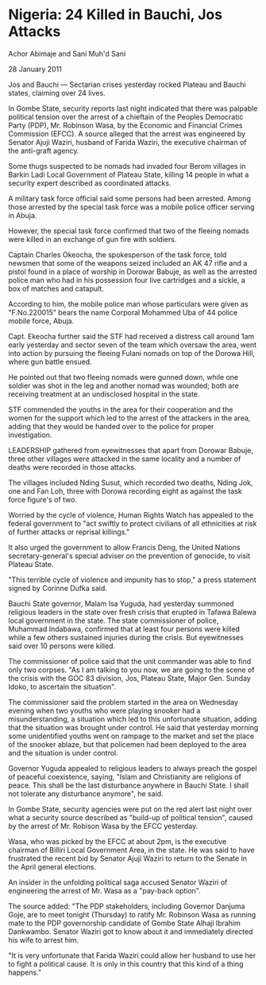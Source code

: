 # Nigeria: 24 Killed in Bauchi, Jos Attacks

Achor Abimaje and Sani Muh'd Sani

28 January 2011


Jos and Bauchi — Sectarian crises yesterday rocked Plateau and Bauchi states, claiming over 24 lives.

In Gombe State, security reports last night indicated that there was palpable political tension over the arrest of a chieftain of the Peoples Democratic Party \(PDP\), Mr. Robinson Wasa, by the Economic and Financial Crimes Commission \(EFCC\). A source alleged that the arrest was engineered by Senator Ajuji Waziri, husband of Farida Waziri, the executive chairman of the anti-graft agency.

Some thugs suspected to be nomads had invaded four Berom villages in Barkin Ladi Local Government of Plateau State, killing 14 people in what a security expert described as coordinated attacks.

A military task force official said some persons had been arrested. Among those arrested by the special task force was a mobile police officer serving in Abuja.

However, the special task force confirmed that two of the fleeing nomads were killed in an exchange of gun fire with soldiers.

Captain Charles Okeocha, the spokesperson of the task force, told newsmen that some of the weapons seized included an AK 47 rifle and a pistol found in a place of worship in Dorowar Babuje, as well as the arrested police man who had in his possession four live cartridges and a sickle, a box of matches and catapult.

According to him, the mobile police man whose particulars were given as "F.No.220015" bears the name Corporal Mohammed Uba of 44 police mobile force, Abuja.

Capt. Ekeocha further said the STF had received a distress call around 1am early yesterday and sector seven of the team which oversaw the area, went into action by pursuing the fleeing Fulani nomads on top of the Dorowa Hill, where gun battle ensued.

He pointed out that two fleeing nomads were gunned down, while one soldier was shot in the leg and another nomad was wounded; both are receiving treatment at an undisclosed hospital in the state.

STF commended the youths in the area for their cooperation and the women for the support which led to the arrest of the attackers in the area, adding that they would be handed over to the police for proper investigation.

LEADERSHIP gathered from eyewitnesses that apart from Dorowar Babuje, three other villages were attacked in the same locality and a number of deaths were recorded in those attacks.

The villages included Nding Susut, which recorded two deaths, Nding Jok, one and Fan Loh, three with Dorowa recording eight as against the task force figure's of two.

Worried by the cycle of violence, Human Rights Watch has appealed to the federal government to "act swiftly to protect civilians of all ethnicities at risk of further attacks or reprisal killings."

It also urged the government to allow Francis Deng, the United Nations secretary-general's special adviser on the prevention of genocide, to visit Plateau State.

"This terrible cycle of violence and impunity has to stop," a press statement signed by Corinne Dufka said.

Bauchi State governor, Malam Isa Yuguda, had yesterday summoned religious leaders in the state over fresh crisis that erupted in Tafawa Balewa local government in the state. The state commissioner of police, Muhammad Indabawa, confirmed that at least four persons were killed while a few others sustained injuries during the crisis. But eyewitnesses said over 10 persons were killed.

The commissioner of police said that the unit commander was able to find only two corpses. "As I am talking to you now, we are going to the scene of the crisis with the GOC 83 division, Jos, Plateau State, Major Gen. Sunday Idoko, to ascertain the situation".

The commissioner said the problem started in the area on Wednesday evening when two youths who were playing snooker had a misunderstanding, a situation which led to this unfortunate situation, adding that the situation was brought under control. He said that yesterday morning some unidentified youths went on rampage to the market and set the place of the snooker ablaze, but that policemen had been deployed to the area and the situation is under control.

Governor Yuguda appealed to religious leaders to always preach the gospel of peaceful coexistence, saying, "Islam and Christianity are religions of peace. This shall be the last disturbance anywhere in Bauchi State. I shall not tolerate any disturbance anymore", he said.

In Gombe State, security agencies were put on the red alert last night over what a security source described as "build-up of political tension", caused by the arrest of Mr. Robison Wasa by the EFCC yesterday.

Wasa, who was picked by the EFCC at about 2pm, is the executive chairman of Billiri Local Government Area, in the state. He was said to have frustrated the recent bid by Senator Ajuji Waziri to return to the Senate in the April general elections.

An insider in the unfolding political saga accused Senator Waziri of engineering the arrest of Mr. Wasa as a "pay-back option".

The source added: "The PDP stakeholders, including Governor Danjuma Goje, are to meet tonight \(Thursday\) to ratify Mr. Robinson Wasa as running mate to the PDP governorship candidate of Gombe State Alhaji Ibrahim Dankwambo. Senator Waziri got to know about it and immediately directed his wife to arrest him.

"It is very unfortunate that Farida Waziri could allow her husband to use her to fight a political cause. It is only in this country that this kind of a thing happens."
